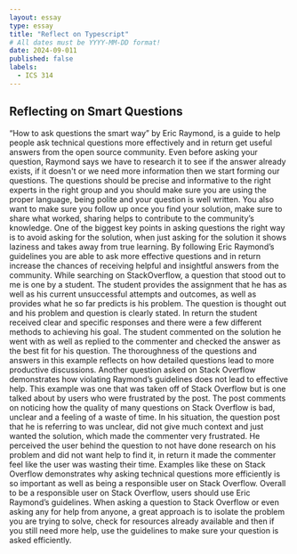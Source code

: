 ```yaml
---
layout: essay
type: essay
title: "Reflect on Typescript"
# All dates must be YYYY-MM-DD format!
date: 2024-09-011
published: false
labels:
  - ICS 314
---
```



## Reflecting on Smart Questions

  “How to ask questions the smart way” by Eric Raymond, is a guide to help people ask technical questions more effectively and in return get useful answers from the open source community. Even before asking your question, Raymond says we have to research it to see if the answer already exists, if it doesn't or we need more information then we start forming our questions. The questions should be precise and informative to the right experts in the right group and you should make sure you are using the proper language, being polite and your question is well written. You also want to make sure you follow up once you find your solution, make sure to share what worked, sharing helps to contribute to the community’s knowledge. One of the biggest key points in asking questions the right way is to avoid asking for the solution, when just asking for the solution it shows laziness and takes away from true learning. By following Eric Raymond’s guidelines you are able to ask more effective questions and in return increase the chances of receiving helpful and insightful answers from the community.
While searching on StackOverflow, a question that stood out to me is one by a student. The student provides the assignment that he has as well as his current unsuccessful attempts and outcomes, as well as provides what he so far predicts is his problem. The question is thought out and his problem and question is clearly stated. In return the student received clear and specific responses and there were a few different methods to achieving his goal. The student commented on the solution he went with as well as replied to the commenter and checked the answer as the best fit for his question. The thoroughness of the questions and answers in this example reflects on how detailed questions lead to more productive discussions.
	Another question asked on Stack Overflow demonstrates how violating Raymond’s guidelines does not lead to effective help. This example was one that was taken off of Stack Overflow but is one talked about by users who were frustrated by the post. The post comments on noticing how the quality of many questions on Stack Overflow is bad, unclear and a feeling of a waste of time. In his situation, the question post that he is referring to was unclear, did not give much context and just wanted the solution, which made the commenter very frustrated. He perceived the user behind the question to not have done research on his problem and did not want help to find it, in return it made the commenter feel like the user was wasting their time. Examples like these on Stack Overflow demonstrates why asking technical questions more efficiently is so important as well as being a responsible user on Stack Overflow. 
	Overall to be a responsible user on Stack Overflow, users should use Eric Raymond’s guidelines. When asking a question to Stack Overflow or even asking any for help from anyone, a great approach is to isolate the problem you are trying to solve, check for resources already available and then if you still need more help, use the guidelines to make sure your question is asked efficiently. 
